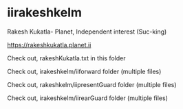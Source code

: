 # iirakeshkelm

Rakesh Kukatla- Planet, Independent interest (Suc-king)

https://rakeshkukatla.planet.ii

Check out, rakeshKukatla.txt in this folder

Check out, irakeshkelm/iiforward folder (multiple files)

Check out, rakeshkelm/iipresentGuard folder (multiple files)

Check out, irakeshkelm/iirearGuard folder (multiple files)

